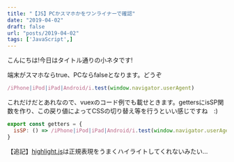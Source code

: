 ```yaml
---
title: "【JS】PCかスマホかをワンライナーで確認"
date: "2019-04-02"
draft: false
url: "posts/2019-04-02"
tags: ['JavaScript',]
---
```


こんにちは!今日はタイトル通りの小ネタです!

端末がスマホならtrue、PCならfalseとなります。どうぞ
```javascript
/iPhone|iPod|iPad|Android/i.test(window.navigator.userAgent)
```

これだけだとあれなので、vuexのコード例でも載せときます。gettersにisSP関数を作り、この戻り値によってCSSの切り替え等を行うといい感じですね　:)

```javascript
export const getters = {
  isSP: () => /iPhone|iPod|iPad|Android/i.test(window.navigator.userAgent)
}
```

【追記】[highlight.js](https://highlightjs.org/)は正規表現をうまくハイライトしてくれないみたい...